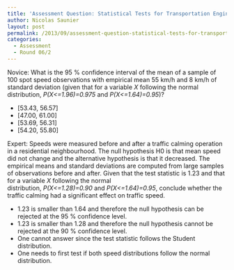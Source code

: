 ```yaml
---
title: 'Assessment Question: Statistical Tests for Transportation Engineers'
author: Nicolas Saunier
layout: post
permalink: /2013/09/assessment-question-statistical-tests-for-transportation-engineers/
categories:
  - Assessment
  - Round 06/2
---
```

Novice: What is the 95 % confidence interval of the mean of a sample of 100 spot speed observations with empirical mean 55 km/h and 8 km/h of standard deviation (given that for a variable *X* following the normal distribution, *P(X<=1.96)=0.975* and *P(X<=1.64)=0.95*)?

*   [53.43, 56.57]
*   [47.00, 61.00]
*   [53.69, 56.31]
*   [54.20, 55.80]

Expert: Speeds were measured before and after a traffic calming operation in a residential neighbourhood. The null hypothesis H0 is that mean speed did not change and the alternative hypothesis is that it decreased. The empirical means and standard deviations are computed from large samples of observations before and after. Given that the test statistic is 1.23 and that for a variable *X* following the normal distribution, *P(X<=1.28)=0.90* and *P(X<=1.64)=0.95*, conclude whether the traffic calming had a significant effect on traffic speed.

*   1.23 is smaller than 1.64 and therefore the null hypothesis can be rejected at the 95 % confidence level.
*   1.23 is smaller than 1.28 and therefore the null hypothesis cannot be rejected at the 90 % confidence level.
*   One cannot answer since the test statistic follows the Student distribution.
*   One needs to first test if both speed distributions follow the normal distribution.